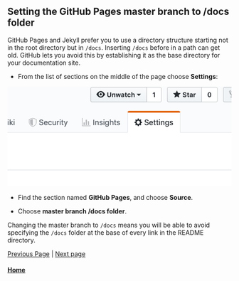 ## Setting the GitHub Pages master branch to /docs folder 

GitHub Pages and Jekyll prefer you to use a directory structure 
starting not in the root directory but in `/docs`. Inserting `/docs`
before in a path can get old. GitHub lets you avoid this by establishing it
as the base directory for your documentation site.

* From the list of sections on the middle of the page choose **Settings**:

![Choose the Settings tab](./assets/github-settings-tab.png)

* Find the section named **GitHub Pages**, and choose  **Source**.

* Choose **master branch /docs folder**.

Changing the master branch to `/docs` means you will be able to avoid 
specifying the `/docs` folder at the base of every link in the README directory.

[Previous Page](enable-github-pages.md)  |  [Next page](github-pages-create-readme.md)

#### [Home](/README.md) 
